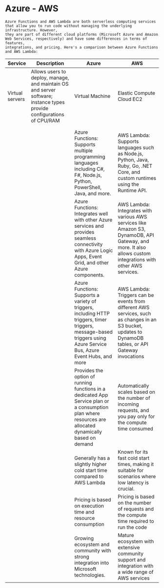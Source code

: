 # Azure - AWS


```
Azure Functions and AWS Lambda are both serverless computing services that allow you to run code without managing the underlying infrastructure. However,
they are part of different cloud platforms (Microsoft Azure and Amazon Web Services, respectively) and have some differences in terms of features,
integrations, and pricing. Here's a comparison between Azure Functions and AWS Lambda:
```

|Service | Description | Azure                      | AWS                      |
|-------|--------- |------------------------------- | --------------------------------------------- |
|Virtual servers|  Allows users to deploy, manage, and maintain OS and server software; instance types provide configurations of CPU/RAM | Virtual Machine  | Elastic Compute Cloud EC2 |
|| | | |
|| | | |
|||Azure Functions: Supports multiple programming languages including C#, F#, Node.js, Python, PowerShell, Java, and more.  | AWS Lambda: Supports languages such as Node.js, Python, Java, Ruby, Go, .NET Core, and custom runtimes using the Runtime API. |
||| Azure Functions: Integrates well with other Azure services and provides seamless connectivity with Azure Logic Apps, Event Grid, and other Azure components.  | AWS Lambda: Integrates with various AWS services like Amazon S3, DynamoDB, API Gateway, and more. It also allows custom integrations with other AWS services. |
||| Azure Functions: Supports a variety of triggers, including HTTP triggers, timer triggers, message-based triggers using Azure Service Bus, Azure Event Hubs, and more | AWS Lambda: Triggers can be events from different AWS services, such as changes in an S3 bucket, updates to DynamoDB tables, or API Gateway invocations |
|||Provides the option of running functions in a dedicated App Service plan or a consumption plan where resources are allocated dynamically based on demand  | Automatically scales based on the number of incoming requests, and you pay only for the compute time consumed |
||| Generally has a slightly higher cold start time compared to AWS Lambda | Known for its fast cold start times, making it suitable for scenarios where low latency is crucial. |
||| Pricing is based on execution time and resource consumption | Pricing is based on the number of requests and the compute time required to run the code |
||| Growing ecosystem and community with strong integration into Microsoft technologies. |  Mature ecosystem with extensive community support and integration with a wide range of AWS services |

